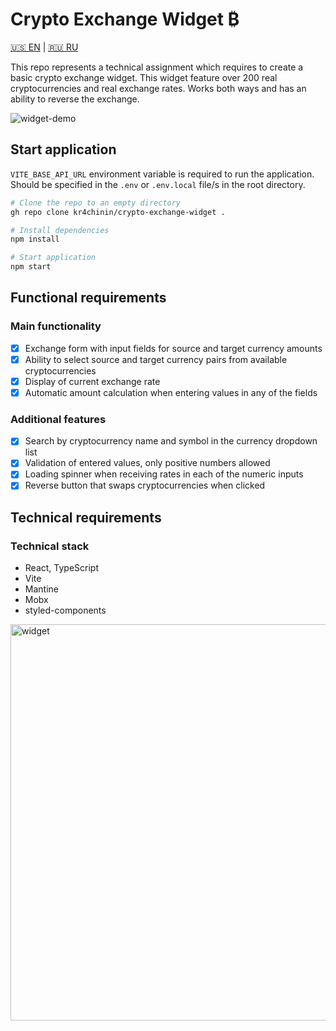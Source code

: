 # Crypto Exchange Widget ₿

[🇺🇸 EN](https://github.com/kr4chinin/crypto-exchange-widget/blob/master/README.md) | [🇷🇺 RU](https://github.com/kr4chinin/crypto-exchange-widget/blob/master/README_RU.md)

This repo represents a technical assignment which requires to create a basic crypto exchange widget. This widget feature over 200 real cryptocurrencies and real exchange rates. Works both ways and has an ability to reverse the exchange.

![widget-demo](https://github.com/user-attachments/assets/5452aff0-8094-44fb-bba9-076c45183e27)

## Start application

`VITE_BASE_API_URL` environment variable is required to run the application. Should be specified in the `.env` or `.env.local` file/s in the root directory.

```bash
# Clone the repo to an empty directory
gh repo clone kr4chinin/crypto-exchange-widget .

# Install dependencies
npm install

# Start application
npm start
```

## Functional requirements

### Main functionality

- [x] Exchange form with input fields for source and target currency amounts
- [x] Ability to select source and target currency pairs from available cryptocurrencies
- [x] Display of current exchange rate
- [x] Automatic amount calculation when entering values in any of the fields

### Additional features

- [x] Search by cryptocurrency name and symbol in the currency dropdown list
- [x] Validation of entered values, only positive numbers allowed
- [x] Loading spinner when receiving rates in each of the numeric inputs
- [x] Reverse button that swaps cryptocurrencies when clicked

## Technical requirements

### Technical stack

- React, TypeScript
- Vite
- Mantine
- Mobx
- styled-components

<img width="634" alt="widget" src="https://github.com/user-attachments/assets/96afde29-e223-482f-85a1-b25a0f2794e1" />